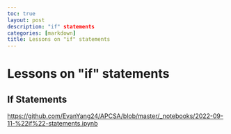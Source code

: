 ```yaml
---
toc: true
layout: post
description: "if" statements
categories: [markdown]
title: Lessons on "if" statements
---
```

#  Lessons on "if" statements 
## If Statements

https://github.com/EvanYang24/APCSA/blob/master/_notebooks/2022-09-11-%22if%22-statements.ipynb
